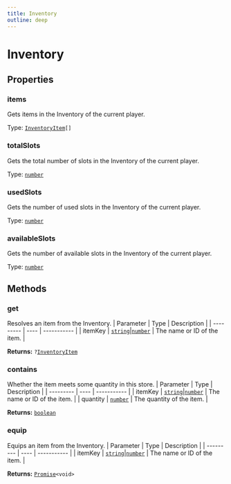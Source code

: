 ```yaml
---
title: Inventory
outline: deep
---
```

# Inventory





## Properties

### items<Badge text="getter" />
Gets items in the Inventory of the current player.

Type: <code><a href="/api/struct/inventoryitem">InventoryItem</a>[]</code>

### totalSlots<Badge text="getter" />
Gets the total number of slots in the Inventory of the current player.

Type: <code><a href="https://developer.mozilla.org/en-us/docs/web/javascript/reference/global_objects/number">number</a></code>

### usedSlots<Badge text="getter" />
Gets the number of used slots in the Inventory of the current player.

Type: <code><a href="https://developer.mozilla.org/en-us/docs/web/javascript/reference/global_objects/number">number</a></code>

### availableSlots<Badge text="getter" />
Gets the number of available slots in the Inventory of the current player.

Type: <code><a href="https://developer.mozilla.org/en-us/docs/web/javascript/reference/global_objects/number">number</a></code>

## Methods

### get
Resolves an item from the Inventory.
| Parameter | Type | Description |
| --------- | ---- | ----------- |
| itemKey | <code><a href="https://developer.mozilla.org/en-us/docs/web/javascript/reference/global_objects/string">string</a></code>\|<code><a href="https://developer.mozilla.org/en-us/docs/web/javascript/reference/global_objects/number">number</a></code> | The name or ID of the item. |

**Returns:** <code>?<a href="/api/struct/inventoryitem">InventoryItem</a></code>

### contains
Whether the item meets some quantity in this store.
| Parameter | Type | Description |
| --------- | ---- | ----------- |
| itemKey | <code><a href="https://developer.mozilla.org/en-us/docs/web/javascript/reference/global_objects/string">string</a></code>\|<code><a href="https://developer.mozilla.org/en-us/docs/web/javascript/reference/global_objects/number">number</a></code> | The name or ID of the item. |
| quantity | <code><a href="https://developer.mozilla.org/en-us/docs/web/javascript/reference/global_objects/number">number</a></code> | The quantity of the item. |

**Returns:** <code><a href="https://developer.mozilla.org/en-us/docs/web/javascript/reference/global_objects/boolean">boolean</a></code>

### equip
Equips an item from the Inventory.
| Parameter | Type | Description |
| --------- | ---- | ----------- |
| itemKey | <code><a href="https://developer.mozilla.org/en-us/docs/web/javascript/reference/global_objects/string">string</a></code>\|<code><a href="https://developer.mozilla.org/en-us/docs/web/javascript/reference/global_objects/number">number</a></code> | The name or ID of the item. |

**Returns:** <code><a href="https://developer.mozilla.org/en-us/docs/web/javascript/reference/global_objects/promise">Promise</a>&lt;void&gt;</code>
